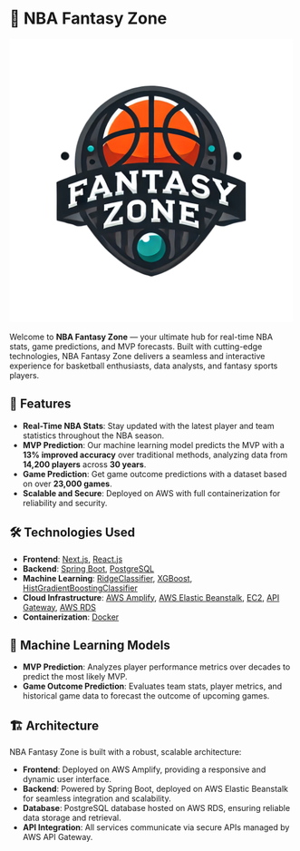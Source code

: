 # 🏀 NBA Fantasy Zone

<img src="frontend/public/major.png" alt="NBA Fantasy Zone" width="500"/>

Welcome to **NBA Fantasy Zone** — your ultimate hub for real-time NBA stats, game predictions, and MVP forecasts. Built with cutting-edge technologies, NBA Fantasy Zone delivers a seamless and interactive experience for basketball enthusiasts, data analysts, and fantasy sports players.

## 🚀 Features

- **Real-Time NBA Stats**: Stay updated with the latest player and team statistics throughout the NBA season.
- **MVP Prediction**: Our machine learning model predicts the MVP with a **13% improved accuracy** over traditional methods, analyzing data from **14,200 players** across **30 years**.
- **Game Prediction**: Get game outcome predictions with a dataset based on over **23,000 games**.
- **Scalable and Secure**: Deployed on AWS with full containerization for reliability and security.

## 🛠️ Technologies Used

- **Frontend**: [Next.js](https://nextjs.org/), [React.js](https://reactjs.org/)
- **Backend**: [Spring Boot](https://spring.io/projects/spring-boot), [PostgreSQL](https://www.postgresql.org/)
- **Machine Learning**: [RidgeClassifier](https://scikit-learn.org/stable/modules/generated/sklearn.linear_model.RidgeClassifier.html), [XGBoost](https://xgboost.readthedocs.io/), [HistGradientBoostingClassifier](https://scikit-learn.org/stable/modules/generated/sklearn.ensemble.HistGradientBoostingClassifier.html)
- **Cloud Infrastructure**: [AWS Amplify](https://aws.amazon.com/amplify/), [AWS Elastic Beanstalk](https://aws.amazon.com/elasticbeanstalk/), [EC2](https://aws.amazon.com/ec2/), [API Gateway](https://aws.amazon.com/api-gateway/), [AWS RDS](https://aws.amazon.com/rds/)
- **Containerization**: [Docker](https://www.docker.com/)

## 🧠 Machine Learning Models

- **MVP Prediction**: Analyzes player performance metrics over decades to predict the most likely MVP.
- **Game Outcome Prediction**: Evaluates team stats, player metrics, and historical game data to forecast the outcome of upcoming games.

## 🏗️ Architecture

NBA Fantasy Zone is built with a robust, scalable architecture:

- **Frontend**: Deployed on AWS Amplify, providing a responsive and dynamic user interface.
- **Backend**: Powered by Spring Boot, deployed on AWS Elastic Beanstalk for seamless integration and scalability.
- **Database**: PostgreSQL database hosted on AWS RDS, ensuring reliable data storage and retrieval.
- **API Integration**: All services communicate via secure APIs managed by AWS API Gateway.
